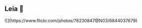 ## Leia 👋

<!--
**3BFFC2024/3BFFC2024** é um repositório ✨ _especial_ ✨ porque seu `README.md` (este arquivo) aparece no seu perfil do GitHub.

Aqui estão algumas ideias para você começar:


- 🔭 Atualmente estou trabalhando em ... Marketing
- 🌱 Atualmente estou aprendendo... Marketing e programação
- 🤔 Estou procurando ajuda com ... Programação
- ⚡ Curiosidade: ... Já gravei vídeo com Youtubers famosos
--> ![](https://www.flickr.com/photos/76230847@N03/6844037679)

